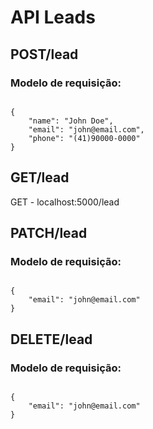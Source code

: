 <h1>API Leads</h1>

<h2>
<b>POST</b>/lead
</h2>
<h3>
Modelo de requisição:
</h3>
<code>
{
    "name": "John Doe",
    "email": "john@email.com",
    "phone": "(41)90000-0000"
}
</code>

<h2>
<b>GET</b>/lead
</h2>
<div>
GET - localhost:5000/lead
</div>

<h2>
<b>PATCH</b>/lead
</h2>
<h3>
Modelo de requisição:
</h3>
<code>
{
    "email": "john@email.com"
}
</code>

<h2>
<b>DELETE</b>/lead
</h2>
<h3>
Modelo de requisição:
</h3>
<code>
{
    "email": "john@email.com"
}
</code>